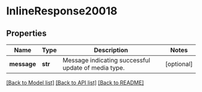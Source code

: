 # InlineResponse20018

## Properties
Name | Type | Description | Notes
------------ | ------------- | ------------- | -------------
**message** | **str** | Message indicating successful update of media type. | [optional] 

[[Back to Model list]](../README.md#documentation-for-models) [[Back to API list]](../README.md#documentation-for-api-endpoints) [[Back to README]](../README.md)

